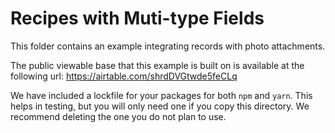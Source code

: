 # Recipes with Muti-type Fields

This folder contains an example integrating records with photo attachments.

The public viewable base that this example is built on is available at the following url:
https://airtable.com/shrdDVGtwde5feCLq

We have included a lockfile for your packages for both `npm` and `yarn`. This helps in testing, but you will only need one if you copy this directory. We recommend deleting the one you do not plan to use.
